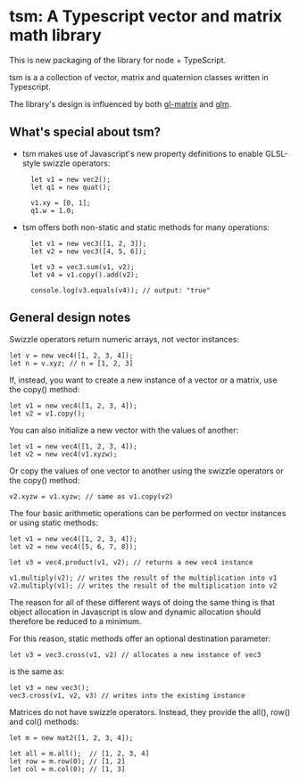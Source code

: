 tsm: A Typescript vector and matrix math library
=================================================

This is new packaging of the library for node + TypeScript.

tsm is a a collection of vector, matrix and quaternion classes written in Typescript. 

The library's design is influenced by both [gl-matrix](https://github.com/toji/gl-matrix) and [glm](https://github.com/g-truc/glm). 

What's special about tsm?
-------------------------

- tsm makes use of Javascript's new property definitions to enable GLSL-style swizzle operators:

        let v1 = new vec2();
        let q1 = new quat();

        v1.xy = [0, 1];
        q1.w = 1.0;

- tsm offers both non-static and static methods for many operations:

        let v1 = new vec3([1, 2, 3]);
        let v2 = new vec3([4, 5, 6]);

        let v3 = vec3.sum(v1, v2);
        let v4 = v1.copy().add(v2);

        console.log(v3.equals(v4)); // output: "true"


General design notes
--------------------

Swizzle operators return numeric arrays, not vector instances:

    let v = new vec4([1, 2, 3, 4]);
    let n = v.xyz; // n = [1, 2, 3]

If, instead, you want to create a new instance of a vector or a matrix, use the copy() method:

    let v1 = new vec4([1, 2, 3, 4]);
    let v2 = v1.copy();

You can also initialize a new vector with the values of another:

    let v1 = new vec4([1, 2, 3, 4]);
    let v2 = new vec4(v1.xyzw);

Or copy the values of one vector to another using the swizzle operators or the copy() method:

    v2.xyzw = v1.xyzw; // same as v1.copy(v2)

The four basic arithmetic operations can be performed on vector instances or using static methods:

    let v1 = new vec4([1, 2, 3, 4]);
    let v2 = new vec4([5, 6, 7, 8]);

    let v3 = vec4.product(v1, v2); // returns a new vec4 instance

    v1.multiply(v2); // writes the result of the multiplication into v1
    v2.multiply(v1); // writes the result of the multiplication into v2

The reason for all of these different ways of doing the same thing is that object allocation in Javascript is slow and dynamic allocation should therefore be reduced to a minimum.

For this reason, static methods offer an optional destination parameter:

    let v3 = vec3.cross(v1, v2) // allocates a new instance of vec3

is the same as:

    let v3 = new vec3();
    vec3.cross(v1, v2, v3) // writes into the existing instance

Matrices do not have swizzle operators. Instead, they provide the all(), row() and col() methods:

    let m = new mat2([1, 2, 3, 4]);

    let all = m.all();  // [1, 2, 3, 4]  
    let row = m.row(0); // [1, 2]
    let col = m.col(0); // [1, 3] 

